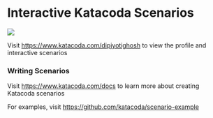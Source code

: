 # Interactive Katacoda Scenarios

[![](http://shields.katacoda.com/katacoda/dipjyotighosh/count.svg)](https://www.katacoda.com/dipjyotighosh "Get your profile on Katacoda.com")

Visit https://www.katacoda.com/dipjyotighosh to view the profile and interactive scenarios

### Writing Scenarios
Visit https://www.katacoda.com/docs to learn more about creating Katacoda scenarios

For examples, visit https://github.com/katacoda/scenario-example
